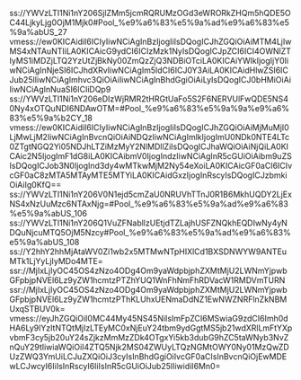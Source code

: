 ss://YWVzLTI1Ni1nY206SjlZMm5jcmRQRUMzOGd3eWRORkZHQm5hQDE5OC44LjkyLjg0OjM1Mjk0#Pool_%e9%a6%83%e5%9a%ad%e9%a6%83%e5%9a%abUS_27
vmess://ew0KICAidiI6ICIyIiwNCiAgInBzIjogIiIsDQogICJhZGQiOiAiMTM4LjIwMS4xNTAuNTIiLA0KICAicG9ydCI6ICIzMzk1NyIsDQogICJpZCI6ICI4OWNlZTIyMS1iMDZjLTQ2YzUtZjBkNy00ZmQzZjQ3NDBiOTciLA0KICAiYWlkIjogIjY0IiwNCiAgInNjeSI6ICJhdXRvIiwNCiAgIm5ldCI6ICJ0Y3AiLA0KICAidHlwZSI6ICJub25lIiwNCiAgImhvc3QiOiAiIiwNCiAgInBhdGgiOiAiLyIsDQogICJ0bHMiOiAiIiwNCiAgInNuaSI6ICIiDQp9
ss://YWVzLTI1Ni1nY206eDIzWjRMR2tHRGtUaFo5S2F6NERVUlFwQDE5NS40Ny4xOTQuNDI6NDAwOTM=#Pool_%e9%a6%83%e5%9a%9a%e9%a6%83%e5%9a%b2CY_18
vmess://ew0KICAidiI6ICIyIiwNCiAgInBzIjogIiIsDQogICJhZGQiOiAiMjMuMjI0LjMwLjM2IiwNCiAgInBvcnQiOiAiNDQzIiwNCiAgImlkIjogImU0NDk0NTE4LTc0ZTgtNGQ2Yi05NDJhLTZiMzMyY2NlMDllZiIsDQogICJhaWQiOiAiNjQiLA0KICAic2N5IjogImF1dG8iLA0KICAibmV0IjogIndzIiwNCiAgInR5cGUiOiAibm9uZSIsDQogICJob3N0IjogInd3dy4wMTkwMjM2Ny54eXoiLA0KICAicGF0aCI6ICIvcGF0aC8zMTA5MTAyMTE5MTYiLA0KICAidGxzIjogInRscyIsDQogICJzbmkiOiAiIg0KfQ==
ss://YWVzLTI1Ni1nY206V0N1ejd5cmZaU0NRUVhTTnJ0R1B6MkhUQDY2LjExNS4xNzUuMzc6NTAxNjg=#Pool_%e9%a6%83%e5%9a%ad%e9%a6%83%e5%9a%abUS_106
ss://YWVzLTI1Ni1nY206Q1VuZFNabllzUEtjdTZLajhUSFZNQkhEQDIwNy4yNDQuNjcuMTQ5OjM5Nzcy#Pool_%e9%a6%83%e5%9a%ad%e9%a6%83%e5%9a%abUS_108
ss://Y2hhY2hhMjAtaWV0Zi1wb2x5MTMwNTpHIXlCd1BXSDNWYW9ANTEuMTk1LjYyLjIyMDo4MTE=
ssr://MjIxLjIyOC45OS4zNzo4ODg4Om9yaWdpbjphZXMtMjU2LWNmYjpwbGFpbjpNVEl6Lz9yZW1hcmtzPTZhYUQ1WnFhNmFhRDVacW1RMDVmTURN
ssr://MjIxLjIyOC45OS4zNzo4ODg4Om9yaWdpbjphZXMtMjU2LWNmYjpwbGFpbjpNVEl6Lz9yZW1hcmtzPThKLUhxUENmaDdNZ1EwNWZNRFlnZkNBMUxqSTBUV0k=
vmess://eyJhZGQiOiI0MC44My45NS45NiIsImFpZCI6MSwiaG9zdCI6Imh0dHA6Ly9lYzItNTQtMjIzLTEyMC0xNjEuY24tbm9ydGgtMS5jb21wdXRlLmFtYXpvbmF3cy5jb20uY24sZjkzMmMzZDk4OTgxYi5kb3dubG9hZC5taWNyb3NvZnQuY29tIiwiaWQiOiI4ZTQ5Njk2MS04ZWUyLTQzNGMtOWY0Ny01MzQwZDUzZWQ3YmUiLCJuZXQiOiJ3cyIsInBhdGgiOiIvcGF0aCIsInBvcnQiOjEwMDEwLCJwcyI6IiIsInRscyI6IiIsInR5cGUiOiJub25lIiwidiI6Mn0=

